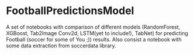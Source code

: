 # FootballPredictionsModel
A set of notebooks with comparison of different models (RandomForest, XGBoost, Tab2Image Conv2d, LSTM(yet to include!), TabNet) for predicting Football (soccer for some of You ;)) results. Also consist a notebook with some data extraction from soccerdata library.
